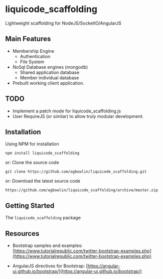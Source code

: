 

liquicode_scaffolding
==========================================

Lightweight scaffolding for NodeJS/SocketIO/AngularJS


Main Features
------------------------------------------

- Membership Engine
	- Authentication
	- File System
- NoSql Database engines (mongodb)
	- Shared application database
	- Member individual database
- Prebuilt working client application.


TODO
------------------------------------------

- Implement a patch mode for liquicode_scaffolding.js
- User RequireJS (or similar) to allow truly modular development.


Installation
------------------------------------------

Using NPM for installation
```
npm install liquicode_scaffolding
```
or: Clone the source code
```
git clone https://github.com/agbowlin/liquicode_scaffolding.git
```
or: Download the latest source code
```
https://github.com/agbowlin/liquicode_scaffolding/archive/master.zip
```


Getting Started
------------------------------------------

The `liquicode_scaffolding` package


Resources
------------------------------------------

- Bootstrap samples and examples:
	[https://www.tutorialrepublic.com/twitter-bootstrap-examples.php](https://www.tutorialrepublic.com/twitter-bootstrap-examples.php)

- AngularJS directives for Bootstrap:
	[https://angular-ui.github.io/bootstrap/](https://angular-ui.github.io/bootstrap/)


